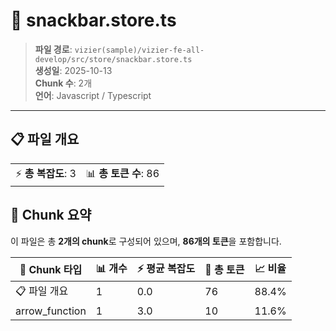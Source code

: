 # 📄 snackbar.store.ts

> **파일 경로**: `vizier(sample)/vizier-fe-all-develop/src/store/snackbar.store.ts`  
> **생성일**: 2025-10-13  
> **Chunk 수**: 2개  
> **언어**: Javascript / Typescript
---


## 📋 파일 개요

| | |
|--|--|
| ⚡ **총 복잡도**: 3 | 📊 **총 토큰 수**: 86 |






## 🧩 Chunk 요약

이 파일은 총 **2개의 chunk**로 구성되어 있으며, **86개의 토큰**을 포함합니다.

| 🧩 Chunk 타입 | 📊 개수 | ⚡ 평균 복잡도 | 📝 총 토큰 | 📈 비율 |
|---------------|--------|-------------|----------|--------|
| 📋 파일 개요 | 1 | 0.0 | 76 | 88.4% |
| arrow_function | 1 | 3.0 | 10 | 11.6% |

